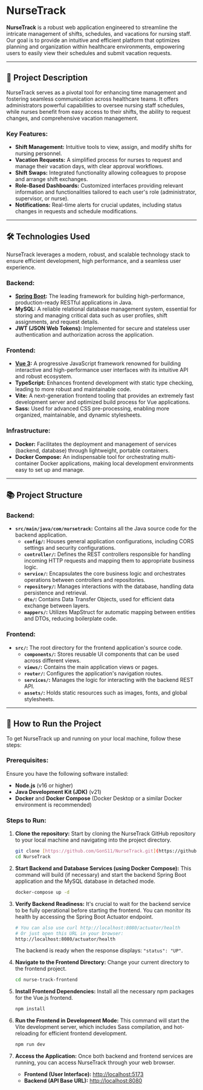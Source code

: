# NurseTrack

**NurseTrack** is a robust web application engineered to streamline the intricate management of shifts, schedules, and vacations for nursing staff. Our goal is to provide an intuitive and efficient platform that optimizes planning and organization within healthcare environments, empowering users to easily view their schedules and submit vacation requests.

---

## 🚀 **Project Description**

NurseTrack serves as a pivotal tool for enhancing time management and fostering seamless communication across healthcare teams. It offers administrators powerful capabilities to oversee nursing staff schedules, while nurses benefit from easy access to their shifts, the ability to request changes, and comprehensive vacation management.

### **Key Features:**

-   **Shift Management:** Intuitive tools to view, assign, and modify shifts for nursing personnel.
-   **Vacation Requests:** A simplified process for nurses to request and manage their vacation days, with clear approval workflows.
-   **Shift Swaps:** Integrated functionality allowing colleagues to propose and arrange shift exchanges.
-   **Role-Based Dashboards:** Customized interfaces providing relevant information and functionalities tailored to each user's role (administrator, supervisor, or nurse).
-   **Notifications:** Real-time alerts for crucial updates, including status changes in requests and schedule modifications.

---

## 🛠️ **Technologies Used**

NurseTrack leverages a modern, robust, and scalable technology stack to ensure efficient development, high performance, and a seamless user experience.

### **Backend:**

-   **[Spring Boot](https://spring.io/projects/spring-boot):** The leading framework for building high-performance, production-ready RESTful applications in Java.
-   **MySQL:** A reliable relational database management system, essential for storing and managing critical data such as user profiles, shift assignments, and request details.
-   **JWT (JSON Web Tokens):** Implemented for secure and stateless user authentication and authorization across the application.

### **Frontend:**

-   **[Vue 3](https://vuejs.org/):** A progressive JavaScript framework renowned for building interactive and high-performance user interfaces with its intuitive API and robust ecosystem.
-   **TypeScript:** Enhances frontend development with static type checking, leading to more robust and maintainable code.
-   **Vite:** A next-generation frontend tooling that provides an extremely fast development server and optimized build process for Vue applications.
-   **Sass:** Used for advanced CSS pre-processing, enabling more organized, maintainable, and dynamic stylesheets.

### **Infrastructure:**

-   **Docker:** Facilitates the deployment and management of services (backend, database) through lightweight, portable containers.
-   **Docker Compose:** An indispensable tool for orchestrating multi-container Docker applications, making local development environments easy to set up and manage.

---

## 📚 **Project Structure**

### **Backend:**

-   **`src/main/java/com/nursetrack`:** Contains all the Java source code for the backend application.
    -   **`config/`:** Houses general application configurations, including CORS settings and security configurations.
    -   **`controller/`:** Defines the REST controllers responsible for handling incoming HTTP requests and mapping them to appropriate business logic.
    -   **`service/`:** Encapsulates the core business logic and orchestrates operations between controllers and repositories.
    -   **`repository/`:** Manages interactions with the database, handling data persistence and retrieval.
    -   **`dto/`:** Contains Data Transfer Objects, used for efficient data exchange between layers.
    -   **`mappers/`:** Utilizes MapStruct for automatic mapping between entities and DTOs, reducing boilerplate code.

### **Frontend:**

-   **`src/`:** The root directory for the frontend application's source code.
    -   **`components/`:** Stores reusable UI components that can be used across different views.
    -   **`views/`:** Contains the main application views or pages.
    -   **`router/`:** Configures the application's navigation routes.
    -   **`services/`:** Manages the logic for interacting with the backend REST API.
    -   **`assets/`:** Holds static resources such as images, fonts, and global stylesheets.

---

## 🌟 **How to Run the Project**

To get NurseTrack up and running on your local machine, follow these steps:

### **Prerequisites:**

Ensure you have the following software installed:

-   **Node.js** (v16 or higher)
-   **Java Development Kit (JDK)** (v21)
-   **Docker** and **Docker Compose** (Docker Desktop or a similar Docker environment is recommended)

### **Steps to Run:**

1.  **Clone the repository:**
    Start by cloning the NurseTrack GitHub repository to your local machine and navigating into the project directory.

    ```bash
    git clone [https://github.com/GonS11/NurseTrack.git](https://github.com/GonS11/NurseTrack.git)
    cd NurseTrack
    ```

2.  **Start Backend and Database Services (using Docker Compose):**
    This command will build (if necessary) and start the backend Spring Boot application and the MySQL database in detached mode.

    ```bash
    docker-compose up -d
    ```

3.  **Verify Backend Readiness:**
    It's crucial to wait for the backend service to be fully operational before starting the frontend. You can monitor its health by accessing the Spring Boot Actuator endpoint.

    ```bash
    # You can also use curl http://localhost:8080/actuator/health
    # Or just open this URL in your browser:
    http://localhost:8080/actuator/health
    ```
    The backend is ready when the response displays: `"status": "UP"`.

4.  **Navigate to the Frontend Directory:**
    Change your current directory to the frontend project.

    ```bash
    cd nurse-track-frontend
    ```

5.  **Install Frontend Dependencies:**
    Install all the necessary npm packages for the Vue.js frontend.

    ```bash
    npm install
    ```

6.  **Run the Frontend in Development Mode:**
    This command will start the Vite development server, which includes Sass compilation, and hot-reloading for efficient frontend development.

    ```bash
    npm run dev
    ```

7.  **Access the Application:**
    Once both backend and frontend services are running, you can access NurseTrack through your web browser.

    -   **Frontend (User Interface):** [http://localhost:5173](http://localhost:5173)
    -   **Backend (API Base URL):** [http://localhost:8080](http://localhost:8080)
